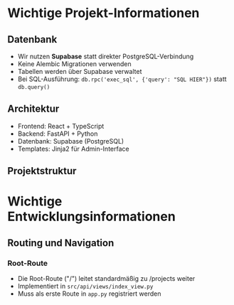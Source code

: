 # Wichtige Projekt-Informationen

## Datenbank
- Wir nutzen **Supabase** statt direkter PostgreSQL-Verbindung
- Keine Alembic Migrationen verwenden
- Tabellen werden über Supabase verwaltet
- Bei SQL-Ausführung: `db.rpc('exec_sql', {'query': "SQL HIER"})` statt `db.query()`

## Architektur
- Frontend: React + TypeScript
- Backend: FastAPI + Python
- Datenbank: Supabase (PostgreSQL)
- Templates: Jinja2 für Admin-Interface

## Projektstruktur 

# Wichtige Entwicklungsinformationen

## Routing und Navigation

### Root-Route
- Die Root-Route ("/") leitet standardmäßig zu /projects weiter
- Implementiert in `src/api/views/index_view.py`
- Muss als erste Route in `app.py` registriert werden 